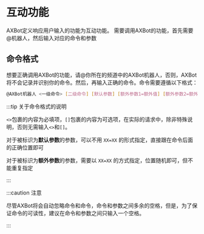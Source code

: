 # 互动功能

AXBot定义响应用户输入的功能为互动功能。
需要调用AXBot的功能，首先需要@机器人，然后输入对应的命令和参数

## 命令格式

想要正确调用AXBot的功能，请@你所在的频道中的AXBot机器人，否则，AXBot将不会记录并识别你的命令。然后，再输入正确的命令。命令需要遵循以下格式：

```bash title=命令格式
@AXBot机器人 <一级命令> [二级命令] [默认参数] [额外参数1=额外值] [额外参数2=额外值]
```

:::tip 关于命令格式的说明

`<>`包裹的内容为必填项，`[]`包裹的内容为可选项，在实际的请求中，除非特殊说明，否则无需输入`<>`和`[]`。

对于被标识为**默认参数**的参数，可以不用 `XX=XX` 的形式指定，直接跟在命令后面的正确位置即可

对于被标识为**额外参数**的参数，需要以 `XX=XX` 的方式指定，位置随机即可，但不能重复指定

:::

:::caution 注意

尽管AXBot将会自动忽略命令和命令，命令和参数之间多余的空格，但是，为了保证命令的可读性，建议在命令和参数之间只输入一个空格。

:::